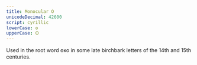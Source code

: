 ```yaml
---
title: Monocular O
unicodeDecimal: 42600
script: cyrillic
lowerCase: ꙩ
upperCase: Ꙩ
---
```


Used in the root word ꙩко in some late birchbark letters of the 14th and 15th centuries.
